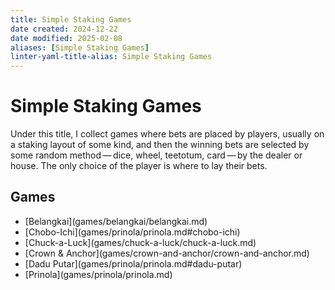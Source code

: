 ```yaml
---
title: Simple Staking Games
date created: 2024-12-22
date modified: 2025-02-08
aliases: [Simple Staking Games]
linter-yaml-title-alias: Simple Staking Games
---
```

# Simple Staking Games

Under this title, I collect games where bets are placed by players, usually on a staking layout of some kind, and then the winning bets are selected by some random method — dice, wheel, teetotum, card — by the dealer or house. The only choice of the player is where to lay their bets.

## Games

<ul class="columnar">
<li>
[Belangkai](games/belangkai/belangkai.md)
</li>
<li>
[<span lang="ja-Latn" class="noun">Chobo-Ichi</span>](games/prinola/prinola.md#chobo-ichi)
</li>
<li>
[Chuck-a-Luck](games/chuck-a-luck/chuck-a-luck.md)
</li>
<li>
[Crown & Anchor](games/crown-and-anchor/crown-and-anchor.md)
</li>
<li>
[<span lang="id" class="noun">Dadu Putar</span>](games/prinola/prinola.md#dadu-putar)
</li>
<li>
[Prinola](games/prinola/prinola.md)
</li>
</ul>
